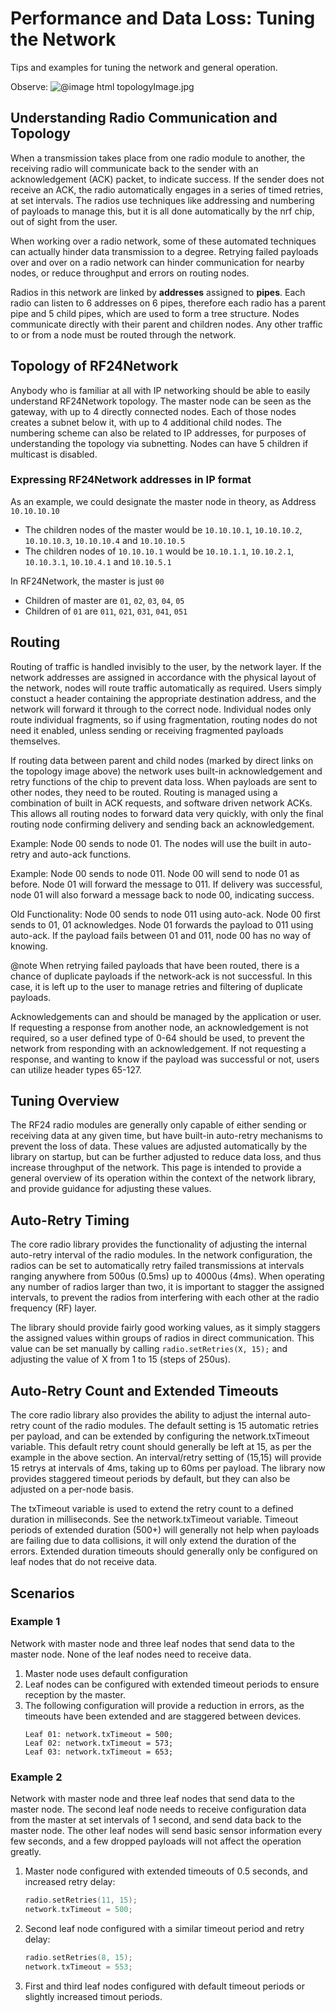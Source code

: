 # Performance and Data Loss: Tuning the Network
<!-- markdownlint-disable MD031-->
Tips and examples for tuning the network and general operation.

Observe:
![
   @image html topologyImage.jpg
   ](http://github.com/nRF24/RF24Network/blob/master/images/topologyImage.jpg)

## Understanding Radio Communication and Topology

When a transmission takes place from one radio module to another, the receiving radio will communicate
back to the sender with an acknowledgement (ACK) packet, to indicate success. If the sender does not
receive an ACK, the radio automatically engages in a series of timed retries, at set intervals. The
radios use techniques like addressing and numbering of payloads to manage this, but it is all done
automatically by the nrf chip, out of sight from the user.

When working over a radio network, some of these automated techniques can actually hinder data transmission to a degree.
Retrying failed payloads over and over on a radio network can hinder communication for nearby nodes, or
reduce throughput and errors on routing nodes.

Radios in this network are linked by **addresses** assigned to **pipes**. Each radio can listen
to 6 addresses on 6 pipes, therefore each radio has a parent pipe and 5 child pipes, which are used
to form a tree structure. Nodes communicate directly with their parent and children nodes. Any other
traffic to or from a node must be routed through the network.

## Topology of RF24Network

Anybody who is familiar at all with IP networking should be able to easily understand RF24Network topology. The
master node can be seen as the gateway, with up to 4 directly connected nodes. Each of those nodes creates a
subnet below it, with up to 4 additional child nodes. The numbering scheme can also be related to IP addresses,
for purposes of understanding the topology via subnetting. Nodes can have 5 children if multicast is disabled.

### Expressing RF24Network addresses in IP format

As an example, we could designate the master node in theory, as Address `10.10.10.10`

- The children nodes of the master would be `10.10.10.1`, `10.10.10.2`, `10.10.10.3`, `10.10.10.4` and `10.10.10.5`
- The children nodes of `10.10.10.1` would be `10.10.1.1`, `10.10.2.1`, `10.10.3.1`, `10.10.4.1` and `10.10.5.1`

In RF24Network, the master is just `00`

- Children of master are `01`, `02`, `03`, `04`, `05`
- Children of `01` are `011`, `021`, `031`, `041`, `051`

## Routing

Routing of traffic is handled invisibly to the user, by the network layer. If the network addresses are
assigned in accordance with the physical layout of the network, nodes will route traffic automatically
as required. Users simply constuct a header containing the appropriate destination address, and the network
will forward it through to the correct node. Individual nodes only route individual fragments, so if using
fragmentation, routing nodes do not need it enabled, unless sending or receiving fragmented payloads themselves.

If routing data between parent and child nodes (marked by direct links on the topology image above) the network
uses built-in acknowledgement and retry functions of the chip to prevent data loss. When payloads are sent to
other nodes, they need to be routed. Routing is managed using a combination of built in ACK requests, and
software driven network ACKs. This allows all routing nodes to forward data very quickly, with only the final
routing node confirming delivery and sending back an
acknowledgement.

Example: Node 00 sends to node 01. The nodes will use the built in auto-retry and auto-ack functions.

Example: Node 00 sends to node 011. Node 00 will send to node 01 as before. Node 01 will forward the message
to 011. If delivery was successful, node 01 will also forward a message back to node 00, indicating success.

Old Functionality: Node 00 sends to node 011 using auto-ack. Node 00 first sends to 01, 01 acknowledges.
Node 01 forwards the payload to 011 using auto-ack. If the payload fails between 01 and 011, node 00 has
no way of knowing.

@note When retrying failed payloads that have been routed, there is a chance of duplicate payloads if the network-ack
is not successful. In this case, it is left up to the user to manage retries and filtering of duplicate payloads.

Acknowledgements can and should be managed by the application or user. If requesting a response from another node,
an acknowledgement is not required, so a user defined type of 0-64 should be used, to prevent the network from
responding with an acknowledgement. If not requesting a response, and wanting to know if the payload was successful
or not, users can utilize header types 65-127.

## Tuning Overview

The RF24 radio modules are generally only capable of either sending or receiving data at any given
time, but have built-in auto-retry mechanisms to prevent the loss of data. These values are adjusted
automatically by the library on startup, but can be further adjusted to reduce data loss, and
thus increase throughput of the network. This page is intended to provide a general overview of its
operation within the context of the network library, and provide guidance for adjusting these values.

## Auto-Retry Timing

The core radio library provides the functionality of adjusting the internal auto-retry interval of the
radio modules. In the network configuration, the radios can be set to automatically retry failed
transmissions at intervals ranging anywhere from 500us (0.5ms) up to 4000us (4ms). When operating any
number of radios larger than two, it is important to stagger the assigned intervals, to prevent the
radios from interfering with each other at the radio frequency (RF) layer.

The library should provide fairly good working values, as it simply staggers the assigned values within
groups of radios in direct communication. This value can be set manually by calling `radio.setRetries(X, 15);`
and adjusting the value of X from 1 to 15 (steps of 250us).

## Auto-Retry Count and Extended Timeouts

The core radio library also provides the ability to adjust the internal auto-retry count of the radio
modules. The default setting is 15 automatic retries per payload, and can be extended by configuring
the network.txTimeout variable. This default retry count should generally be left at 15, as per the
example in the above section. An interval/retry setting of (15,15) will provide 15 retrys at intervals of
4ms, taking up to 60ms per payload. The library now provides staggered timeout periods by default, but
they can also be adjusted on a per-node basis.

The txTimeout variable is used to extend the retry count to a defined duration in milliseconds. See the
network.txTimeout variable. Timeout periods of extended duration (500+) will generally not help when payloads
are failing due to data collisions, it will only extend the duration of the errors. Extended duration timeouts
should generally only be configured on leaf nodes that do not receive data.

## Scenarios

### Example 1

Network with master node and three leaf nodes that send data to the master node. None of the leaf
nodes need to receive data.

1. Master node uses default configuration
2. Leaf nodes can be configured with extended timeout periods to ensure reception by the master.
3. The following configuration will provide a reduction in errors, as the timeouts have been extended and are staggered
   between devices.
   ```text
   Leaf 01: network.txTimeout = 500;
   Leaf 02: network.txTimeout = 573;
   Leaf 03: network.txTimeout = 653;
   ```

### Example 2

Network with master node and three leaf nodes that send data to the master node. The second leaf
node needs to receive configuration data from the master at set intervals of 1 second, and send data back to the
master node. The other leaf nodes will send basic sensor information every few seconds, and a few dropped payloads
will not affect the operation greatly.

1. Master node configured with extended timeouts of 0.5 seconds, and increased retry delay:
   ```cpp
   radio.setRetries(11, 15);
   network.txTimeout = 500;
   ```
2. Second leaf node configured with a similar timeout period and retry delay:
   ```cpp
   radio.setRetries(8, 15);
   network.txTimeout = 553;
   ```
3. First and third leaf nodes configured with default timeout periods or slightly increased timout periods.
